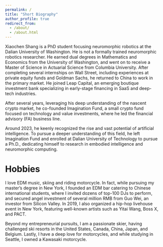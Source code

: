 ```yaml
---
permalink: /
title: "Short Biography"
author_profile: true
redirect_from: 
  - /about/
  - /about.html
---
```


Xiaochen Shang is a PhD student focusing neuromorphic robotics at the Dalian University of Washington. He is not a formally trained neuromorphic robotics researcher. He earned dual degrees in Mathematics and Economics from the University of Washington, and went on to receive a Master of Science in Actuarial Science from Columbia University. After completing several internships on Wall Street, including experiences at private equity funds and Goldman Sachs, he returned to China to work in the primary market. He joined Leap Capital, an emerging boutique investment bank specializing in early-stage financing in SaaS and deep-tech industries.

After several years, leveraging his deep understanding of the nascent crypto market, he co-founded Imagination Fund, a small crypto fund focused on technology and value investments, where he led the financial advisory (FA) business line.

Around 2023, he keenly recognized the rise and vast potential of artificial intelligence. To pursue a deeper understanding of this field, he left Imagination Fund and enrolled at Dalian University of Technology to pursue a Ph.D., dedicating himself to research in embodied intelligence and neuromorphic computing.

Hobbies
======
I love EDM music, skiing and riding motorcycle. In fact, while pursuing my master’s degree in New York, I founded an EDM bar catering to Chinese international students, where I invited dozens of top-100 DJs to perform, and secured angel investment of several million RMB from Guo Wei, an investor from Silicon Valley. In 2019, I also organized a hip-hop livehouse event in New York, featuring well-known artists such as Yitai Wang, Boss X, and PACT.

Beyond my entrepreneurial pursuits, I am a passionate skier, having challenged ski resorts in the United States, Canada, China, Japan, and Belgium. Lastly, I have a deep love for motorcycles, and while studying in Seattle, I owned a Kawasaki motorcycle.
